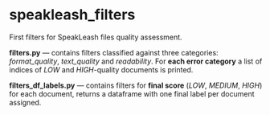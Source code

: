 # speakleash_filters

First filters for SpeakLeash files quality assessment. 


**filters.py** — contains filters classified against three categories: *format_quality*, *text_quality* and *readability*. For **each error category** a list of indices of *LOW* and *HIGH*-quality documents is printed.


**filters_df_labels.py** — contains filters for **final score** (*LOW*, *MEDIUM*, *HIGH*) for each document, returns a dataframe with one final label per document assigned.
